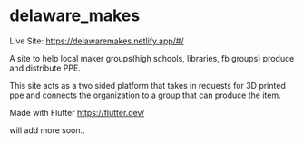 # delaware_makes

Live Site: https://delawaremakes.netlify.app/#/


A site to help local maker groups(high schools, libraries, fb groups) produce and distribute PPE. 

This site acts as a two sided platform that takes in requests for 3D printed ppe and connects the organization to a group that can produce the item.


Made with Flutter https://flutter.dev/

will add more soon..

